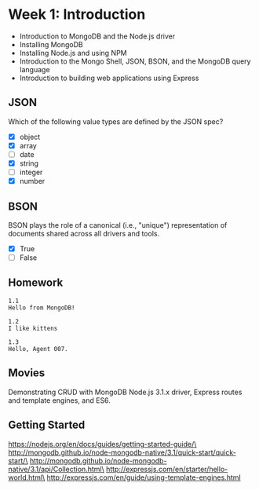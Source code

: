 # Week 1: Introduction
  - Introduction to MongoDB and the Node.js driver
  - Installing MongoDB
  - Installing Node.js and using NPM
  - Introduction to the Mongo Shell, JSON, BSON, and the MongoDB query language
  - Introduction to building web applications using Express

## JSON
Which of the following value types are defined by the JSON spec?
- [x] object
- [x] array
- [ ] date
- [x] string
- [ ] integer
- [x] number

## BSON
BSON plays the role of a canonical (i.e., "unique") representation of documents shared across all drivers and tools.
- [x] True
- [ ] False

## Homework
```
1.1
Hello from MongoDB!

1.2
I like kittens

1.3
Hello, Agent 007.
```

## Movies
Demonstrating CRUD with MongoDB Node.js 3.1.x driver, Express routes and template engines, and ES6.

## Getting Started
https://nodejs.org/en/docs/guides/getting-started-guide/\
http://mongodb.github.io/node-mongodb-native/3.1/quick-start/quick-start/\
http://mongodb.github.io/node-mongodb-native/3.1/api/Collection.html\
http://expressjs.com/en/starter/hello-world.html\
http://expressjs.com/en/guide/using-template-engines.html
